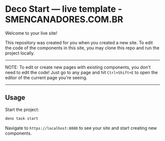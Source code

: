 # Deco Start — live template - SMENCANADORES.COM.BR

Welcome to your live site!

This repository was created for you when you created a new site. To edit the
code of the components in this site, you may clone this repo and run the project
locally.

---

NOTE: To edit or create new pages with existing components, you don't need to
edit the code! Just go to any page and hit `Ctrl+Shift+E` to open the editor of
the current page you're seeing.

---

## Usage

Start the project:

```sh
deno task start
```

Navigate to `https://localhost:8080` to see your site and start creating new
components.
